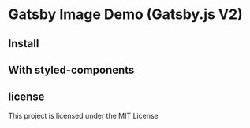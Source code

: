 # Gatsby Image Demo (Gatsby.js V2)

## Install

## With styled-components

## license
This project is licensed under the MIT License <br /> <br />
<!-- <a href="https://github.com/keegn/gatsby-startup-theme/blob/master/LICENSE">
    <img src="https://img.shields.io/badge/license-MIT-blue.svg" alt="Gatsby Startup Theme is released under the MIT license." />
</a> -->
